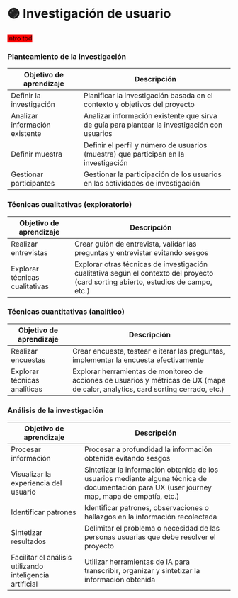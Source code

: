 # 🟣 Investigación de usuario

<mark style="background-color:red;">Intro tbd</mark>

### Planteamiento de la investigación

| Objetivo de aprendizaje        | Descripción                                                                                  |
| ------------------------------ | -------------------------------------------------------------------------------------------- |
| Definir la investigación       | Planificar la investigación basada en el contexto y objetivos del proyecto                   |
| Analizar información existente | Analizar información existente que sirva de guía para plantear la investigación con usuarios |
| Definir muestra                | Definir el perfil y número de usuarios (muestra) que participan en la investigación          |
| Gestionar participantes        | Gestionar la participación de los usuarios en las actividades de investigación               |

###

### Técnicas cualitativas (exploratorio)

| Objetivo de aprendizaje        | Descripción                                                                                                                         |
| ------------------------------ | ----------------------------------------------------------------------------------------------------------------------------------- |
| Realizar entrevistas           | Crear guión de entrevista, validar las preguntas y entrevistar evitando sesgos                                                      |
| Explorar técnicas cualitativas | Explorar otras técnicas de investigación cualitativa según el contexto del proyecto (card sorting abierto, estudios de campo, etc.) |



### Técnicas cuantitativas (analítico)

| Objetivo de aprendizaje      | Descripción                                                                                                                        |
| ---------------------------- | ---------------------------------------------------------------------------------------------------------------------------------- |
| Realizar encuestas           | Crear encuesta, testear e iterar las preguntas, implementar la encuesta efectivamente                                              |
| Explorar técnicas analíticas | Explorar herramientas de monitoreo de acciones de usuarios y métricas de UX (mapa de calor, analytics, card sorting cerrado, etc.) |



### Análisis de la investigación

| Objetivo de aprendizaje                                  | Descripción                                                                                                                                   |
| -------------------------------------------------------- | --------------------------------------------------------------------------------------------------------------------------------------------- |
| Procesar información                                     | Procesar a profundidad la información obtenida evitando sesgos                                                                                |
| Visualizar la experiencia del usuario                    | Sintetizar la información obtenida de los usuarios mediante alguna técnica de documentación para UX (user journey map, mapa de empatía, etc.) |
| Identificar patrones                                     | Identificar patrones, observaciones o hallazgos en la información recolectada                                                                 |
| Sintetizar resultados                                    | Delimitar el problema o necesidad de las personas usuarias que debe resolver el proyecto                                                      |
| Facilitar el análisis utilizando inteligencia artificial | Utilizar herramientas de IA para transcribir, organizar y sintetizar la información obtenida                                                  |

